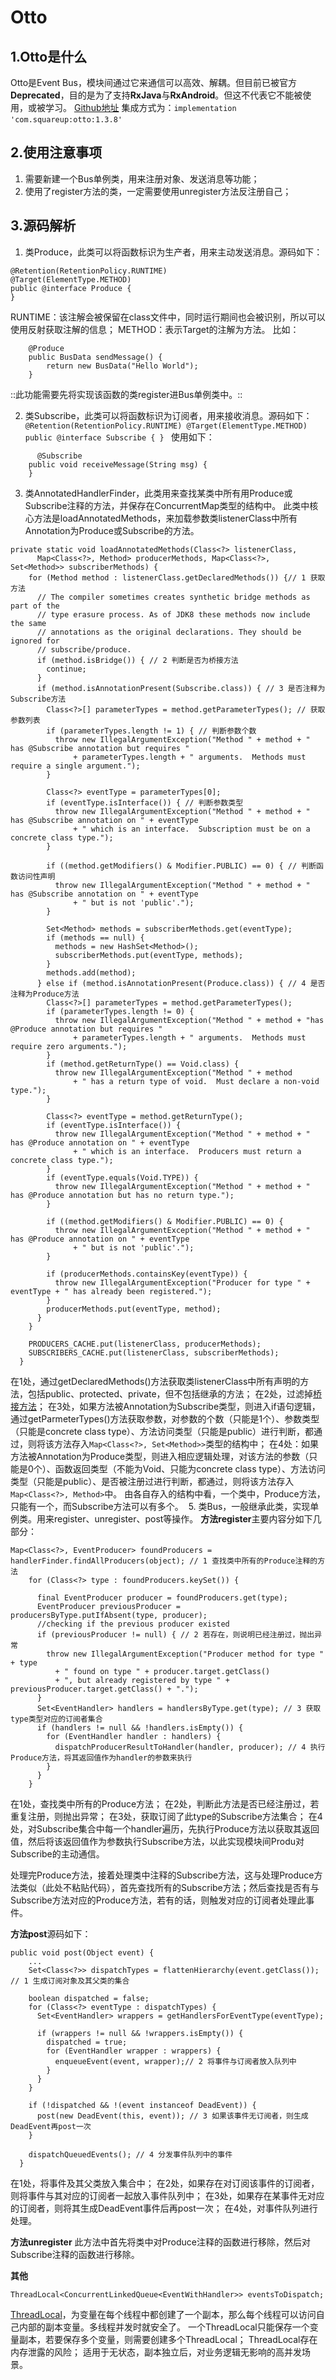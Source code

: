# Otto
## 1.Otto是什么
Otto是Event Bus，模块间通过它来通信可以高效、解耦。但目前已被官方**Deprecated**，目的是为了支持**RxJava**与**RxAndroid**。但这不代表它不能被使用，或被学习。
[Github地址](https://github.com/square/otto)
集成方式为：`implementation 'com.squareup:otto:1.3.8'` 
## 2.使用注意事项
1. 需要新建一个Bus单例类，用来注册对象、发送消息等功能；
2. 使用了register方法的类，一定需要使用unregister方法反注册自己；

## 3.源码解析
1. 类Produce，此类可以将函数标识为生产者，用来主动发送消息。源码如下：
```
@Retention(RetentionPolicy.RUNTIME)
@Target(ElementType.METHOD)
public @interface Produce {
}
```
RUNTIME：该注解会被保留在class文件中，同时运行期间也会被识别，所以可以使用反射获取注解的信息；
METHOD：表示Target的注解为方法。
比如：
```
    @Produce
    public BusData sendMessage() {
        return new BusData("Hello World");
    }
```
::此功能需要先将实现该函数的类register进Bus单例类中。::

2. 类Subscribe，此类可以将函数标识为订阅者，用来接收消息。源码如下： ```
@Retention(RetentionPolicy.RUNTIME)
@Target(ElementType.METHOD)
public @interface Subscribe {
} ```
使用如下：
```
	  @Subscribe
    public void receiveMessage(String msg) {
    }
```

3. 类AnnotatedHandlerFinder，此类用来查找某类中所有用Produce或Subscribe注释的方法，并保存在ConcurrentMap类型的结构中。 此类中核心方法是loadAnnotatedMethods，来加载参数类listenerClass中所有Annotation为Produce或Subscribe的方法。
```
private static void loadAnnotatedMethods(Class<?> listenerClass,
      Map<Class<?>, Method> producerMethods, Map<Class<?>, Set<Method>> subscriberMethods) {
    for (Method method : listenerClass.getDeclaredMethods()) {// 1 获取方法
      // The compiler sometimes creates synthetic bridge methods as part of the
      // type erasure process. As of JDK8 these methods now include the same
      // annotations as the original declarations. They should be ignored for
      // subscribe/produce.
      if (method.isBridge()) { // 2 判断是否为桥接方法
        continue;
      }
      if (method.isAnnotationPresent(Subscribe.class)) { // 3 是否注释为Subscribe方法
        Class<?>[] parameterTypes = method.getParameterTypes(); // 获取参数列表
        if (parameterTypes.length != 1) { // 判断参数个数
          throw new IllegalArgumentException("Method " + method + " has @Subscribe annotation but requires "
              + parameterTypes.length + " arguments.  Methods must require a single argument.");
        }

        Class<?> eventType = parameterTypes[0];
        if (eventType.isInterface()) { // 判断参数类型
          throw new IllegalArgumentException("Method " + method + " has @Subscribe annotation on " + eventType
              + " which is an interface.  Subscription must be on a concrete class type.");
        }

        if ((method.getModifiers() & Modifier.PUBLIC) == 0) { // 判断函数访问性声明
          throw new IllegalArgumentException("Method " + method + " has @Subscribe annotation on " + eventType
              + " but is not 'public'.");
        }

        Set<Method> methods = subscriberMethods.get(eventType);
        if (methods == null) {
          methods = new HashSet<Method>();
          subscriberMethods.put(eventType, methods);
        }
        methods.add(method);
      } else if (method.isAnnotationPresent(Produce.class)) { // 4 是否注释为Produce方法
        Class<?>[] parameterTypes = method.getParameterTypes();
        if (parameterTypes.length != 0) {
          throw new IllegalArgumentException("Method " + method + "has @Produce annotation but requires "
              + parameterTypes.length + " arguments.  Methods must require zero arguments.");
        }
        if (method.getReturnType() == Void.class) {
          throw new IllegalArgumentException("Method " + method
              + " has a return type of void.  Must declare a non-void type.");
        }

        Class<?> eventType = method.getReturnType();
        if (eventType.isInterface()) {
          throw new IllegalArgumentException("Method " + method + " has @Produce annotation on " + eventType
              + " which is an interface.  Producers must return a concrete class type.");
        }
        if (eventType.equals(Void.TYPE)) {
          throw new IllegalArgumentException("Method " + method + " has @Produce annotation but has no return type.");
        }

        if ((method.getModifiers() & Modifier.PUBLIC) == 0) {
          throw new IllegalArgumentException("Method " + method + " has @Produce annotation on " + eventType
              + " but is not 'public'.");
        }

        if (producerMethods.containsKey(eventType)) {
          throw new IllegalArgumentException("Producer for type " + eventType + " has already been registered.");
        }
        producerMethods.put(eventType, method);
      }
    }

    PRODUCERS_CACHE.put(listenerClass, producerMethods);
    SUBSCRIBERS_CACHE.put(listenerClass, subscriberMethods);
  }
```
在1处，通过getDeclaredMethods()方法获取类listenerClass中所有声明的方法，包括public、protected、private，但不包括继承的方法；
在2处，过滤掉[桥接方法](https://blog.csdn.net/qq_32647893/article/details/81071336)；
在3处，如果方法被Annotation为Subscribe类型，则进入if语句逻辑，通过getParmeterTypes()方法获取参数，对参数的个数（只能是1个）、参数类型（只能是concrete class type）、方法访问类型（只能是public）进行判断，都通过，则将该方法存入`Map<Class<?>, Set<Method>>`类型的结构中；
在4处：如果方法被Annotation为Produce类型，则进入相应逻辑处理，对该方法的参数（只能是0个）、函数返回类型（不能为Void、只能为concrete class type）、方法访问类型（只能是public）、是否被注册过进行判断，都通过，则将该方法存入`Map<Class<?>, Method>`中。
由各自存入的结构中看，一个类中，Produce方法，只能有一个，而Subscribe方法可以有多个。 
5. 类Bus，一般继承此类，实现单例类。用来register、unregister、post等操作。
**方法register**主要内容分如下几部分：
```
Map<Class<?>, EventProducer> foundProducers = handlerFinder.findAllProducers(object); // 1 查找类中所有的Produce注释的方法
    for (Class<?> type : foundProducers.keySet()) {

      final EventProducer producer = foundProducers.get(type);
      EventProducer previousProducer = producersByType.putIfAbsent(type, producer);
      //checking if the previous producer existed
      if (previousProducer != null) { // 2 若存在，则说明已经注册过，抛出异常
        throw new IllegalArgumentException("Producer method for type " + type
          + " found on type " + producer.target.getClass()
          + ", but already registered by type " + previousProducer.target.getClass() + ".");
      }
      Set<EventHandler> handlers = handlersByType.get(type); // 3 获取type类型对应的订阅者集合
      if (handlers != null && !handlers.isEmpty()) {
        for (EventHandler handler : handlers) {
          dispatchProducerResultToHandler(handler, producer); // 4 执行Produce方法，将其返回值作为handler的参数来执行
        }
      }
    }
```
在1处，查找类中所有的Produce方法；
在2处，判断此方法是否已经注册过，若重复注册，则抛出异常；
在3处，获取订阅了此type的Subscribe方法集合；
在4处，对Subscribe集合中每一个handler遍历，先执行Produce方法以获取其返回值，然后将该返回值作为参数执行Subscribe方法，以此实现模块间Produ对Subscribe的主动通信。

处理完Produce方法，接着处理类中注释的Subscribe方法，这与处理Produce方法类似（此处不粘贴代码），首先查找所有的Subscribe方法；然后查找是否有与Subscribe方法对应的Produce方法，若有的话，则触发对应的订阅者处理此事件。

**方法post**源码如下：
```
public void post(Object event) {
    ...
    Set<Class<?>> dispatchTypes = flattenHierarchy(event.getClass()); // 1 生成订阅对象及其父类的集合

    boolean dispatched = false;
    for (Class<?> eventType : dispatchTypes) {
      Set<EventHandler> wrappers = getHandlersForEventType(eventType);

      if (wrappers != null && !wrappers.isEmpty()) {
        dispatched = true;
        for (EventHandler wrapper : wrappers) { 
          enqueueEvent(event, wrapper);// 2 将事件与订阅者放入队列中
        }
      }
    }

    if (!dispatched && !(event instanceof DeadEvent)) {
      post(new DeadEvent(this, event)); // 3 如果该事件无订阅者，则生成DeadEvent再post一次
    }

    dispatchQueuedEvents(); // 4 分发事件队列中的事件
  }
```
在1处，将事件及其父类放入集合中；
在2处，如果存在对订阅该事件的订阅者，则将事件与其对应的订阅者一起放入事件队列中；
在3处，如果存在某事件无对应的订阅者，则将其生成DeadEvent事件后再post一次；
在4处，对事件队列进行处理。

**方法unregister**
此方法中首先将类中对Produce注释的函数进行移除，然后对Subscribe注释的函数进行移除。

**其他**
```
ThreadLocal<ConcurrentLinkedQueue<EventWithHandler>> eventsToDispatch;
```
[ThreadLocal](https://www.jianshu.com/p/98b68c97df9b)，为变量在每个线程中都创建了一个副本，那么每个线程可以访问自己内部的副本变量。多线程并发时就安全了。
一个ThreadLocal只能保存一个变量副本，若要保存多个变量，则需要创建多个ThreadLocal；
ThreadLocal存在内存泄露的风险；
适用于无状态，副本独立后，对业务逻辑无影响的高并发场景。


